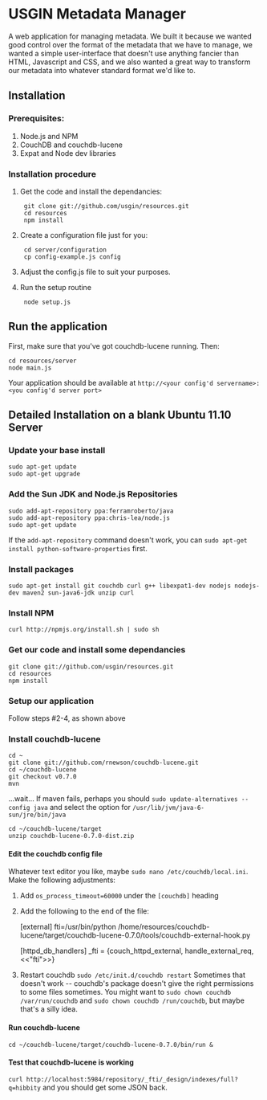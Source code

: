 # USGIN Metadata Manager

A web application for managing metadata. We built it because we wanted good control over the format of the metadata
that we have to manage, we wanted a simple user-interface that doesn't use anything fancier than HTML, Javascript and
CSS, and we also wanted a great way to transform our metadata into whatever standard format we'd like to.

## Installation
### Prerequisites:
1. Node.js and NPM
2. CouchDB and couchdb-lucene
3. Expat and Node dev libraries

### Installation procedure
1. Get the code and install the dependancies:

	    git clone git://github.com/usgin/resources.git
	    cd resources
	    npm install

2. Create a configuration file just for you:

	    cd server/configuration
	    cp config-example.js config
	
3. Adjust the config.js file to suit your purposes.
4. Run the setup routine

	    node setup.js
	
## Run the application
First, make sure that you've got couchdb-lucene running. Then:

	cd resources/server
	node main.js
	
Your application should be available at `http://<your config'd servername>:<you config'd server port>`

## Detailed Installation on a blank Ubuntu 11.10 Server
### Update your base install

	sudo apt-get update
	sudo apt-get upgrade
	
### Add the Sun JDK and Node.js Repositories

	sudo add-apt-repository ppa:ferramroberto/java
	sudo add-apt-repository ppa:chris-lea/node.js
	sudo apt-get update
	
If the `add-apt-repository` command doesn't work, you can `sudo apt-get install python-software-properties` first.

### Install packages

	sudo apt-get install git couchdb curl g++ libexpat1-dev nodejs nodejs-dev maven2 sun-java6-jdk unzip curl
	
### Install NPM

	curl http://npmjs.org/install.sh | sudo sh
	
### Get our code and install some dependancies

	git clone git://github.com/usgin/resources.git
	cd resources
	npm install
	
### Setup our application
Follow steps #2-4, as shown above
	
### Install couchdb-lucene

	cd ~
	git clone git://github.com/rnewson/couchdb-lucene.git
	cd ~/couchdb-lucene
	git checkout v0.7.0
	mvn
	
...wait...
If maven fails, perhaps you should `sudo update-alternatives --config java` and select the option for `/usr/lib/jvm/java-6-sun/jre/bin/java`

	cd ~/couchdb-lucene/target
	unzip couchdb-lucene-0.7.0-dist.zip
	
#### Edit the couchdb config file
Whatever text editor you like, maybe `sudo nano /etc/couchdb/local.ini`. Make the following adjustments:
1. Add `os_process_timeout=60000` under the `[couchdb]` heading
2. Add the following to the end of the file:

	[external]
	fti=/usr/bin/python /home/resources/couchdb-lucene/target/couchdb-lucene-0.7.0/tools/couchdb-external-hook.py

	[httpd_db_handlers]
	_fti = {couch_httpd_external, handle_external_req, <<"fti">>}
		
3. Restart couchdb `sudo /etc/init.d/couchdb restart`
Sometimes that doesn't work -- couchdb's package doesn't give the right permissions to some files sometimes.
You might want to `sudo chown couchdb /var/run/couchdb` and `sudo chown couchdb /run/couchdb`, but maybe that's a silly idea.

#### Run couchdb-lucene

	cd ~/couchdb-lucene/target/couchdb-lucene-0.7.0/bin/run &
	
#### Test that couchdb-lucene is working
`curl http://localhost:5984/repository/_fti/_design/indexes/full?q=hibbity` and you should get some JSON back.


